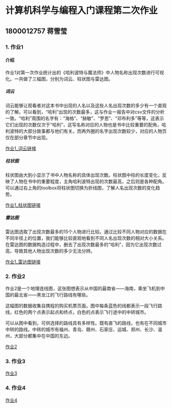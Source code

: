 # 计算机科学与编程入门课程第二次作业
## 1800012757 蒋雪莹
### 1. 作业1
#### 介绍
作业1对第一次作业统计出的《哈利波特与魔法师》中人物名称出现次数进行可视化。一共做了三幅图，分别为词云、柱状图与雷达图。

##### 词云
词云能够让观看者对这本书中出现的人名以及这些人名出现次数的多少有一个直观的了解。可以看到，“哈利”出现的次数最多，这与作业一报告中对csv文件的分析一致。“哈利”周围的名字有：“海格”、“赫敏”、“罗恩”、“邓布利多”等等，这表示它们出现的次数仅次于“哈利”，这写名称对应的人物也是书中比较重要的配角，哈利波特的大部分故事都与他们有关。而再外圈的名字出现次数较少，对应的人物页仅在部分章节中出现。

[作业1_词云链接](https://Jxy04250.github.io/homework_1_wordcloud.html)

##### 柱状图
柱状图由大到小显示了书中人物名称的具体出现次数。柱状图中柱的长度变化，反映了人物在书中的重要程度，主角哈利波特出现的次数最高，之后则是各种配角。可以通过右上角的toolbox将柱状图切换为折线图，了解人名出现次数的变化趋势。

[作业1_柱状图链接](https://Jxy04250.github.io/homework_1_barchart.html)

##### 雷达图
雷达图选取了出现次数最多的15个人物进行比较。通过比较不同人物对应的数据在不同半径上的位置，我们能够比较直观地看到不同人名出现次数的相对大小关系。在雷达图的数据构造过程中，删去了出现次数最多的“哈利”，因为它出现次数过高，导致其他人物出现次数的多少无法分辨。

[作业1_雷达图链接](https://Jxy04250.github.io/homework_1_radar.html)


### 2. 作业2
作业2是一个地理连线图，这张图想表示从中国的最南省——海南，乘坐飞机到中国的最北省——黑龙江的飞行路线有哪些。

这幅图的数据收集自携程的购买机票页面。图中每条蓝色的线都表示一段飞行路线，红色的两个点表示起点和终点，白色的点表示飞行途中的中转城市。

可以从图中看到，可供选择的路线具有多样性。既有直飞的路线，也有在不同城市中转的路线。中转的城市有福州、青岛、赣州、石家庄、运城、郑州、长沙、温州，大部分都集中在中国的东边。

[作业2](https://Jxy04250.github.io/homework_2.html)

### 3. 作业3

[作业3](https://Jxy04250.github.io/homework_3.html)

### 4. 作业4

[作业4](https://Jxy04250.github.io/homework_4.html)
